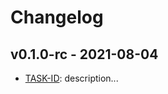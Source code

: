 # Changelog

## v0.1.0-rc - 2021-08-04

* [TASK-ID](https://makeitapp.atlassian.net/browse/task-id): description...
